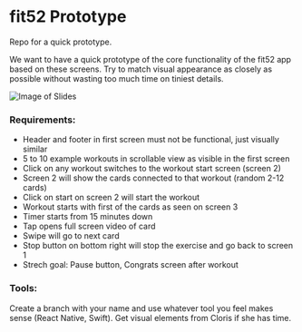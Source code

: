 # fit52 Prototype
Repo for a quick prototype.

We want to have a quick prototype of the core functionality of the fit52 app based on these screens.
Try to match visual appearance as closely as possible without wasting too much time on tiniest details.

![Image of Slides](https://github.com/M56-Studios/fit52-prototype/blob/master/fit52-screens.png)

### Requirements:
- Header and footer in first screen must not be functional, just visually similar
- 5 to 10 example workouts in scrollable view as visible in the first screen
- Click on any workout switches to the workout start screen (screen 2)
- Screen 2 will show the cards connected to that workout (random 2-12 cards)
- Click on start on screen 2 will start the workout
- Workout starts with first of the cards as seen on screen 3
- Timer starts from 15 minutes down
- Tap opens full screen video of card
- Swipe will go to next card
- Stop button on bottom right will stop the exercise and go back to screen 1
- Strech goal: Pause button, Congrats screen after workout

### Tools:
Create a branch with your name and use whatever tool you feel makes sense (React Native, Swift). Get visual elements from Cloris if she has time.
